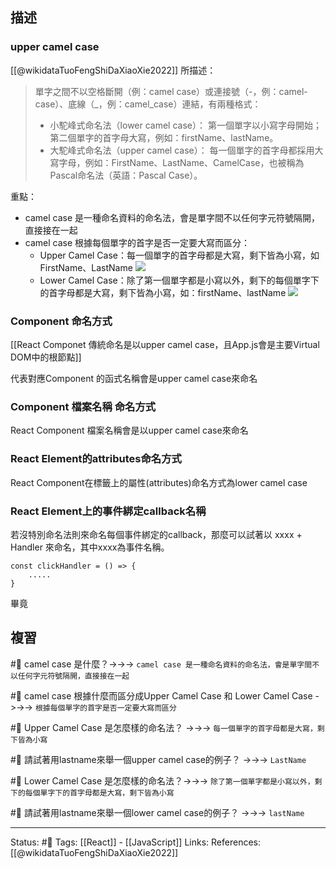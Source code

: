 


## 描述


### upper camel case
[[@wikidataTuoFengShiDaXiaoXie2022]] 所描述：
> 單字之間不以空格斷開（例：camel case）或連接號（-，例：camel-case）、底線（_，例：camel_case）連結，有兩種格式：
> - 小駝峰式命名法（lower camel case）： 第一個單字以小寫字母開始；第二個單字的首字母大寫，例如：firstName、lastName。
> - 大駝峰式命名法（upper camel case）： 每一個單字的首字母都採用大寫字母，例如：FirstName、LastName、CamelCase，也被稱為Pascal命名法（英語：Pascal Case）。

重點：
- camel case 是一種命名資料的命名法，會是單字間不以任何字元符號隔開，直接接在一起
- camel case 根據每個單字的首字是否一定要大寫而區分：
	- Upper Camel Case：每一個單字的首字母都是大寫，剩下皆為小寫，如FirstName、LastName
	![](https://upload.wikimedia.org/wikipedia/commons/thumb/e/ef/CamelCase.svg/250px-CamelCase.svg.png)
	- Lower Camel Case：除了第一個單字都是小寫以外，剩下的每個單字下的首字母都是大寫，剩下皆為小寫，如：firstName、lastName
![](https://upload.wikimedia.org/wikipedia/commons/thumb/7/78/CamelCase.png/250px-CamelCase.png)
### Component 命名方式
[[React Componet 傳統命名是以upper camel case，且App.js會是主要Virtual DOM中的根節點]]

代表對應Component 的函式名稱會是upper camel case來命名

### Component 檔案名稱 命名方式
React Component 檔案名稱會是以upper camel case來命名

### React Element的attributes命名方式
React Component在標籤上的屬性(attributes)命名方式為lower camel case

### React Element上的事件綁定callback名稱

若沒特別命名法則來命名每個事件綁定的callback，那麼可以試著以 xxxx + Handler 來命名，其中xxxx為事件名稱。
```
const clickHandler = () => {
	.....
}
```

畢竟

## 複習
#🧠 camel case 是什麼？->->-> `camel case 是一種命名資料的命名法，會是單字間不以任何字元符號隔開，直接接在一起`
<!--SR:!2022-09-13,18,250-->

#🧠 camel case 根據什麼而區分成Upper Camel Case 和 Lower Camel Case ->->-> `根據每個單字的首字是否一定要大寫而區分`
<!--SR:!2022-09-14,19,250-->

#🧠 Upper Camel Case 是怎麼樣的命名法？ ->->-> `每一個單字的首字母都是大寫，剩下皆為小寫`
<!--SR:!2022-09-26,28,250-->


#🧠 請試著用lastname來舉一個upper camel case的例子？ ->->-> `LastName`
<!--SR:!2022-09-15,19,250-->

#🧠 Lower Camel Case 是怎麼樣的命名法？->->-> `除了第一個單字都是小寫以外，剩下的每個單字下的首字母都是大寫，剩下皆為小寫`
<!--SR:!2022-09-26,28,250-->

#🧠 請試著用lastname來舉一個lower camel case的例子？ ->->-> `lastName`
<!--SR:!2022-09-26,28,250-->

---
Status: #🌱 
Tags:
[[React]] - [[JavaScript]]
Links:
References:
[[@wikidataTuoFengShiDaXiaoXie2022]]
